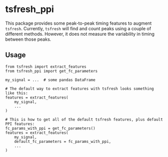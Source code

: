 # tsfresh_ppi

This package provides some peak-to-peak timing features to augment `tsfresh`.
Currently, `tsfresh` will find and count peaks using a couple of different methods.
However, it does not measure the variability in timing between those peaks.

## Usage

    from tsfresh import extract_features
    from tsfresh_ppi import get_fc_parameters

    my_signal = ...  # some pandas DataFrame

    # The default way to extract features with tsfresh looks something like this:
    features = extract_features(
        my_signal,
        ...
    )

    # This is how to get all of the default tsfresh features, plus default PPI features:
    fc_params_with_ppi = get_fc_parameters()
    features = extract_features(
        my_signal,
        default_fc_parameters = fc_params_with_ppi,
        ...
    )

